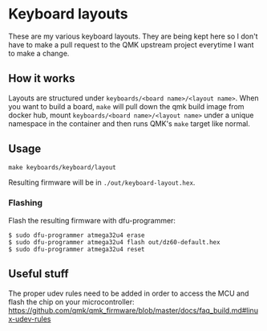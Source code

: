 # Keyboard layouts

These are my various keyboard layouts. They are being kept here so I don't have
to make a pull request to the QMK upstream project everytime I want to make a
change.

## How it works

Layouts are structured under `keyboards/<board name>/<layout name>`. When you
want to build a board, `make` will pull down the qmk build image from docker
hub, mount `keyboards/<board name>/<layout name>` under a unique namespace in
the container and then runs QMK's `make` target like normal.

## Usage

`make keyboards/keyboard/layout`

Resulting firmware will be in `./out/keyboard-layout.hex`.

### Flashing

Flash the resulting firmware with dfu-programmer:

```
$ sudo dfu-programmer atmega32u4 erase
$ sudo dfu-programmer atmega32u4 flash out/dz60-default.hex
$ sudo dfu-programmer atmega32u4 reset
```

## Useful stuff

The proper udev rules need to be added in order to access the MCU and flash the
chip on your microcontroller: https://github.com/qmk/qmk_firmware/blob/master/docs/faq_build.md#linux-udev-rules
